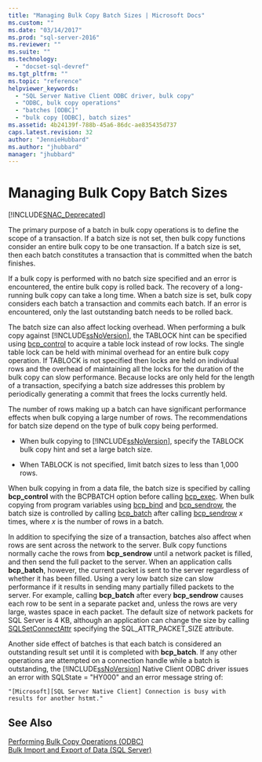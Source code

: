 ```yaml
---
title: "Managing Bulk Copy Batch Sizes | Microsoft Docs"
ms.custom: ""
ms.date: "03/14/2017"
ms.prod: "sql-server-2016"
ms.reviewer: ""
ms.suite: ""
ms.technology: 
  - "docset-sql-devref"
ms.tgt_pltfrm: ""
ms.topic: "reference"
helpviewer_keywords: 
  - "SQL Server Native Client ODBC driver, bulk copy"
  - "ODBC, bulk copy operations"
  - "batches [ODBC]"
  - "bulk copy [ODBC], batch sizes"
ms.assetid: 4b24139f-788b-45a6-86dc-ae835435d737
caps.latest.revision: 32
author: "JennieHubbard"
ms.author: "jhubbard"
manager: "jhubbard"
---
```

# Managing Bulk Copy Batch Sizes
[!INCLUDE[SNAC_Deprecated](../../includes/snac-deprecated.md)]

  The primary purpose of a batch in bulk copy operations is to define the scope of a transaction. If a batch size is not set, then bulk copy functions consider an entire bulk copy to be one transaction. If a batch size is set, then each batch constitutes a transaction that is committed when the batch finishes.  
  
 If a bulk copy is performed with no batch size specified and an error is encountered, the entire bulk copy is rolled back. The recovery of a long-running bulk copy can take a long time. When a batch size is set, bulk copy considers each batch a transaction and commits each batch. If an error is encountered, only the last outstanding batch needs to be rolled back.  
  
 The batch size can also affect locking overhead. When performing a bulk copy against [!INCLUDE[ssNoVersion](../../includes/ssnoversion-md.md)], the TABLOCK hint can be specified using [bcp_control](../../relational-databases/native-client-odbc-extensions-bulk-copy-functions/bcp-control.md) to acquire a table lock instead of row locks. The single table lock can be held with minimal overhead for an entire bulk copy operation. If TABLOCK is not specified then locks are held on individual rows and the overhead of maintaining all the locks for the duration of the bulk copy can slow performance. Because locks are only held for the length of a transaction, specifying a batch size addresses this problem by periodically generating a commit that frees the locks currently held.  
  
 The number of rows making up a batch can have significant performance effects when bulk copying a large number of rows. The recommendations for batch size depend on the type of bulk copy being performed.  
  
-   When bulk copying to [!INCLUDE[ssNoVersion](../../includes/ssnoversion-md.md)], specify the TABLOCK bulk copy hint and set a large batch size.  
  
-   When TABLOCK is not specified, limit batch sizes to less than 1,000 rows.  
  
 When bulk copying in from a data file, the batch size is specified by calling **bcp_control** with the BCPBATCH option before calling [bcp_exec](../../relational-databases/native-client-odbc-extensions-bulk-copy-functions/bcp-exec.md). When bulk copying from program variables using [bcp_bind](../../relational-databases/native-client-odbc-extensions-bulk-copy-functions/bcp-bind.md) and [bcp_sendrow](../../relational-databases/native-client-odbc-extensions-bulk-copy-functions/bcp-sendrow.md), the batch size is controlled by calling [bcp_batch](../../relational-databases/native-client-odbc-extensions-bulk-copy-functions/bcp-batch.md) after calling [bcp_sendrow](../../relational-databases/native-client-odbc-extensions-bulk-copy-functions/bcp-sendrow.md) *x* times, where *x* is the number of rows in a batch.  
  
 In addition to specifying the size of a transaction, batches also affect when rows are sent across the network to the server. Bulk copy functions normally cache the rows from **bcp_sendrow** until a network packet is filled, and then send the full packet to the server. When an application calls **bcp_batch**, however, the current packet is sent to the server regardless of whether it has been filled. Using a very low batch size can slow performance if it results in sending many partially filled packets to the server. For example, calling **bcp_batch** after every **bcp_sendrow** causes each row to be sent in a separate packet and, unless the rows are very large, wastes space in each packet. The default size of network packets for SQL Server is 4 KB, although an application can change the size by calling [SQLSetConnectAttr](../../relational-databases/extended-stored-procedures-reference/sqlsetconnectattr.md) specifying the SQL_ATTR_PACKET_SIZE attribute.  
  
 Another side effect of batches is that each batch is considered an outstanding result set until it is completed with **bcp_batch**. If any other operations are attempted on a connection handle while a batch is outstanding, the [!INCLUDE[ssNoVersion](../../includes/ssnoversion-md.md)] Native Client ODBC driver issues an error with SQLState = "HY000" and an error message string of:  
  
```  
"[Microsoft][SQL Server Native Client] Connection is busy with  
results for another hstmt."  
```  
  
## See Also  
 [Performing Bulk Copy Operations &#40;ODBC&#41;](../../relational-databases/native-client-odbc-bulk-copy-operations/performing-bulk-copy-operations-odbc.md)   
 [Bulk Import and Export of Data &#40;SQL Server&#41;](../../relational-databases/import-export/bulk-import-and-export-of-data-sql-server.md)  
  
  